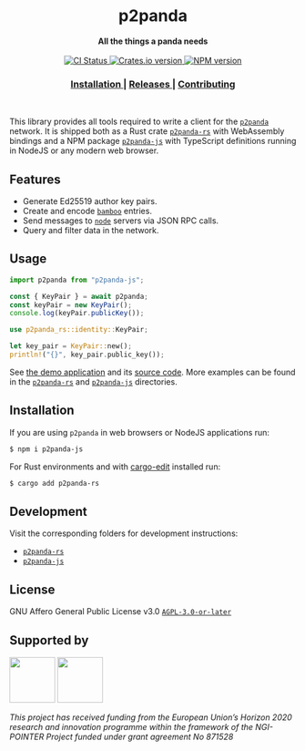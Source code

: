 <h1 align="center">p2panda</h1>

<div align="center">
  <strong>All the things a panda needs</strong>
</div>

<br />

<div align="center">
  <!-- CI status -->
  <a href="https://github.com/p2panda/p2panda/actions">
    <img src="https://img.shields.io/github/workflow/status/p2panda/p2panda/Build%20and%20test?style=flat-square" alt="CI Status" />
  </a>
  <!-- Crates version -->
  <a href="https://crates.io/crates/p2panda-rs">
    <img src="https://img.shields.io/crates/v/p2panda-rs.svg?style=flat-square" alt="Crates.io version" />
  </a>
  <!-- NPM version -->
  <a href="https://www.npmjs.com/package/p2panda-js">
    <img src="https://img.shields.io/npm/v/p2panda-js?style=flat-square" alt="NPM version" />
  </a>
</div>

<div align="center">
  <h3>
    <a href="#installation">
      Installation
    </a>
    <span> | </span>
    <a href="https://github.com/p2panda/p2panda/releases">
      Releases
    </a>
    <span> | </span>
    <a href="https://github.com/p2panda/design-document#how-to-contribute">
      Contributing
    </a>
  </h3>
</div>

<br/>

This library provides all tools required to write a client for the [`p2panda`] network. It is shipped both as a Rust crate [`p2panda-rs`] with WebAssembly bindings and a NPM package [`p2panda-js`] with TypeScript definitions running in NodeJS or any modern web browser.

[`p2panda`]: https://github.com/p2panda/design-document
[`p2panda-rs`]: https://github.com/p2panda/p2panda/tree/main/p2panda-rs
[`p2panda-js`]: https://github.com/p2panda/p2panda/tree/main/p2panda-js

## Features

- Generate Ed25519 author key pairs.
- Create and encode [`bamboo`] entries.
- Send messages to [`node`] servers via JSON RPC calls.
- Query and filter data in the network.

[`bamboo`]: https://github.com/AljoschaMeyer/bamboo
[`node`]: https://github.com/p2panda/node

## Usage

```javascript
import p2panda from "p2panda-js";

const { KeyPair } = await p2panda;
const keyPair = new KeyPair();
console.log(keyPair.publicKey());
```

```rust
use p2panda_rs::identity::KeyPair;

let key_pair = KeyPair::new();
println!("{}", key_pair.public_key());
```

See [the demo application](https://p2panda.org/demo/#) and its [source code](https://github.com/p2panda/beep-boop). More examples can be found in the [`p2panda-rs`] and [`p2panda-js`] directories.

## Installation

If you are using `p2panda` in web browsers or NodeJS applications run:

```bash
$ npm i p2panda-js
```

For Rust environments and with [cargo-edit] installed run:

```bash
$ cargo add p2panda-rs
```

## Development

Visit the corresponding folders for development instructions:
- [`p2panda-rs`](https://github.com/p2panda/p2panda/tree/main/p2panda-rs)
- [`p2panda-js`](https://github.com/p2panda/p2panda/tree/main/p2panda-js)

[cargo-edit]: https://github.com/killercup/cargo-edit

## License

GNU Affero General Public License v3.0 [`AGPL-3.0-or-later`](LICENSE)

## Supported by

<img src="https://p2panda.org/images/ngi-logo.png" width="auto" height="80px">
<img src="https://p2panda.org/images/eu-flag-logo.png" width="auto" height="80px">

*This project has received funding from the European Union’s Horizon 2020 research and innovation programme within the framework of the NGI-POINTER Project funded under grant agreement No 871528*